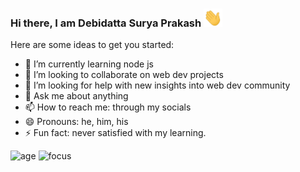### Hi there, I am Debidatta Surya Prakash <img src="https://raw.githubusercontent.com/ABSphreak/ABSphreak/master/gifs/Hi.gif" width="30px" style="max-width:100%;">

Here are some ideas to get you started:

- 🌱 I’m currently learning node js
- 👯 I’m looking to collaborate on web dev projects
- 🤔 I’m looking for help with new insights into web dev community
- 💬 Ask me about anything
- 📫 How to reach me: through my socials
- 😄 Pronouns: he, him, his
- ⚡ Fun fact: never satisfied with my learning.

<img src="https://camo.githubusercontent.com/b6cd5381965682790d840a9f9cc3a7eba71f850937d2baf83dce11bbe94cc446/68747470733a2f2f696d672e736869656c64732e696f2f62616467652f6167652d32312d626c7565" alt="age" data-canonical-src="https://img.shields.io/badge/age-20-blue" style="max-width:100%;">

<img src="https://camo.githubusercontent.com/c1a01ddb58e7b6923314da9ad1142f993a25ffc8d31183bc1ffe66ea386697af/68747470733a2f2f696d672e736869656c64732e696f2f62616467652f666f6375732d46756c6c537461636b2d627269676874677265656e" alt="focus" data-canonical-src="https://img.shields.io/badge/focus-Web-brightgreen" style="max-width:100%;">
